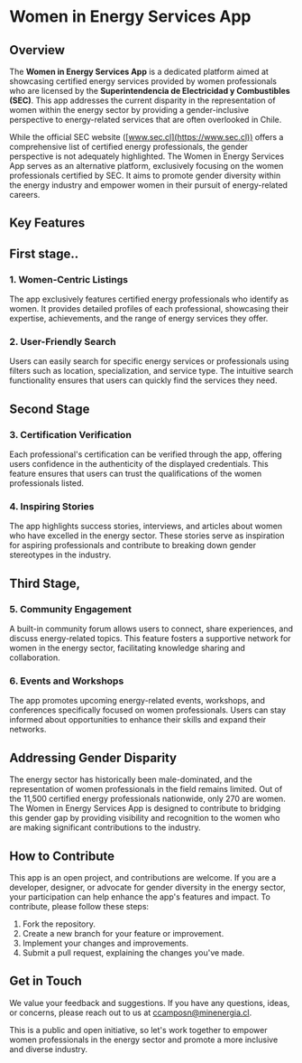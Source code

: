 # Women in Energy Services App

## Overview

The **Women in Energy Services App** is a dedicated platform aimed at showcasing certified
energy services provided by women professionals who are licensed by the **Superintendencia
de Electricidad y Combustibles (SEC)**. This app addresses the current disparity in the
representation of women within the energy sector by providing a gender-inclusive
perspective to energy-related services that are often overlooked in Chile.

While the official SEC website ([www.sec.cl](https://www.sec.cl)) offers a comprehensive
list of certified energy professionals, the gender perspective is not adequately
highlighted. The Women in Energy Services App serves as an alternative platform,
exclusively focusing on the women professionals certified by SEC. It aims to promote
gender diversity within the energy industry and empower women in their pursuit of
energy-related careers.

## Key Features

## First stage..

### 1. Women-Centric Listings

The app exclusively features certified energy professionals who identify as women. It
provides detailed profiles of each professional, showcasing their expertise, achievements,
and the range of energy services they offer.

### 2. User-Friendly Search

Users can easily search for specific energy services or professionals using filters such
as location, specialization, and service type. The intuitive search functionality ensures
that users can quickly find the services they need.

## Second Stage

### 3. Certification Verification

Each professional's certification can be verified through the app, offering users
confidence in the authenticity of the displayed credentials. This feature ensures that
users can trust the qualifications of the women professionals listed.

### 4. Inspiring Stories

The app highlights success stories, interviews, and articles about women who have excelled
in the energy sector. These stories serve as inspiration for aspiring professionals and
contribute to breaking down gender stereotypes in the industry.

## Third Stage, 

### 5. Community Engagement

A built-in community forum allows users to connect, share experiences, and discuss
energy-related topics. This feature fosters a supportive network for women in the energy
sector, facilitating knowledge sharing and collaboration.

### 6. Events and Workshops

The app promotes upcoming energy-related events, workshops, and conferences specifically
focused on women professionals. Users can stay informed about opportunities to enhance
their skills and expand their networks.

## Addressing Gender Disparity

The energy sector has historically been male-dominated, and the representation of women
professionals in the field remains limited. Out of the 11,500 certified energy
professionals nationwide, only 270 are women. The Women in Energy Services App is designed
to contribute to bridging this gender gap by providing visibility and recognition to the
women who are making significant contributions to the industry.

## How to Contribute

This app is an open project, and contributions are welcome. If you are a developer,
designer, or advocate for gender diversity in the energy sector, your participation can
help enhance the app's features and impact. To contribute, please follow these steps:

1. Fork the repository.
2. Create a new branch for your feature or improvement.
3. Implement your changes and improvements.
4. Submit a pull request, explaining the changes you've made.

## Get in Touch

We value your feedback and suggestions. If you have any questions, ideas, or concerns,
please reach out to us at [ccamposn@minenergia.cl](mailto:ccamposn@minenergia.cl).

This is a public and open initiative, so let's work together to empower women
professionals in the energy sector and promote a more inclusive and diverse industry.

